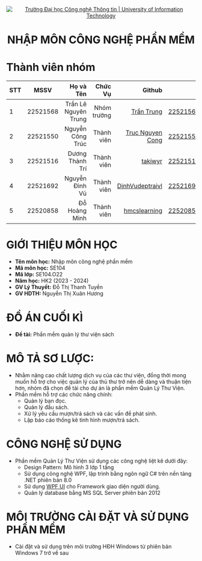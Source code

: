 <!-- Banner -->
<p align="center">
  <a href="https://www.uit.edu.vn/" title="Trường Đại học Công nghệ Thông tin" style="border: none;">
    <img src="https://i.imgur.com/WmMnSRt.png" alt="Trường Đại học Công nghệ Thông tin | University of Information Technology">
  </a>
</p>

<h1 align="center"><b>NHẬP MÔN CÔNG NGHỆ PHẦN MỀM</b></h1>

# Thành viên nhóm
| STT    | MSSV          | Họ và Tên              |Chức Vụ    | Github                                                  | Email                   |
| ------ |:-------------:| ----------------------:|----------:|--------------------------------------------------------:|-------------------------:
| 1      | 22521568      | Trần Lê Nguyên Trung   |Nhóm trưởng|[Trần Trung](https://github.com/Fat-ctrl)                |22521568@gm.uit.edu.vn   |
| 2      | 22521550      | Nguyễn Công Trúc       |Thành viên |[Truc Nguyen Cong](https://github.com/truc0202)          |22521550@gm.uit.edu.vn   |
| 3      | 22521516      | Dương Thành Trí        |Thành viên |[takiwyr](https://github.com/takiwyr)                    |22521516@gm.uit.edu.vn   |
| 4      | 22521692      | Nguyễn Đình Vũ         |Thành viên |[DinhVudeptraivl](https://github.com/DinhVudeptraivl)    |22521692@gm.uit.edu.vn   |
| 5      | 22520858      | Đỗ Hoàng Minh          |Thành viên |[hmcslearning](https://github.com/hmcslearning)          |22520858@gm.uit.edu.vn   |

# GIỚI THIỆU MÔN HỌC
* **Tên môn học:** Nhập môn công nghệ phần mềm
* **Mã môn học:** SE104
* **Mã lớp:** SE104.O22
* **Năm học:** HK2 (2023 - 2024)
* **GV Lý Thuyết:** Đỗ Thị Thanh Tuyền
* **GV HDTH:** Nguyễn Thị Xuân Hương

# ĐỒ ÁN CUỐI KÌ
* **Đề tài:** Phần mềm quản lý thư viện sách

# MÔ TẢ SƠ LƯỢC:
- Nhằm nâng cao chất lượng dịch vụ của các thư viện, đồng thời mong muốn hỗ trợ cho việc quản lý của thủ thư trở nên dễ dàng và thuận tiện hơn, nhóm đã chọn đề tài cho dự án là phần mềm Quản Lý Thư Viện.
- Phần mềm hỗ trợ các chức năng chính:
  + Quản lý bạn đọc.
  + Quản lý đầu sách.
  + Xử lý yêu cầu mượn/trả sách và các vấn đề phát sinh.
  + Lập báo cáo thống kê tình hình mượn/trả sách.

# CÔNG NGHỆ SỬ DỤNG
- Phần mềm Quản Lý Thư Viện sử dụng các công nghệ liệt kê dưới đây:
  + Design Pattern: Mô hình 3 lớp 1 tầng
  + Sử dụng công nghệ WPF, lập trình bằng ngôn ngữ C# trên nền tảng .NET phiên bản 8.0
  + Sử dụng [WPF UI](https://wpfui.lepo.co/) cho Framework giao diện người dùng.
  + Quản lý database bằng MS SQL Server phiên bản 2012


# MÔI TRƯỜNG CÀI ĐẶT VÀ SỬ DỤNG PHẦN MỀM
- Cài đặt và sử dụng trên môi trường HĐH Windows từ phiên bản Windows 7 trở về sau

<!-- Footer
<p align='center'>Copyright lololol</p> -->
